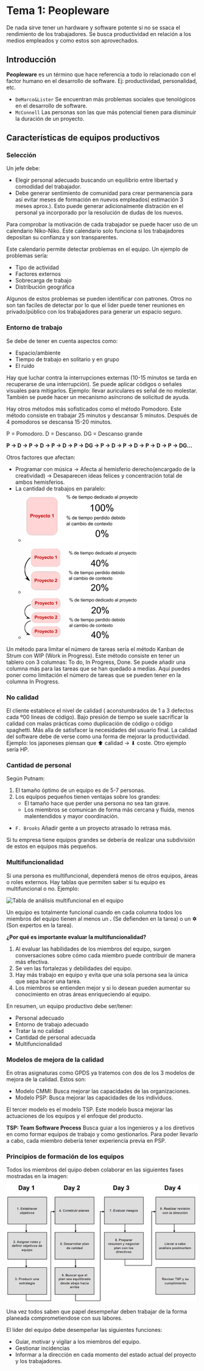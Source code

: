 # Tema 1: Peopleware

De nada sirve tener un hardware y software potente si no se ssaca el rendimiento de los trabajadores. Se busca productividad en relación a los medios empleados y como estos son aprovechados.

## Introducción

**Peopleware** es un término que hace referencia a todo lo relacionado con el factor humano en el desarrollo de software. Ej: productividad, personalidad, etc.

- `DeMarco&Lister` Se encuentran más problemas sociales que tenológicos en el desarrollo de software.
- `McConnell` Las personas son las que más potencial tienen para disminuir la duración de un proyecto.

## Características de equipos productivos

### Selección

Un jefe debe:
- Elegir personal adecuado buscando un equilibrio entre libertad y comodidad del trabajador. 
- Debe generar sentimiento de comunidad para crear permanencia para así evitar meses de formación en nuevos empleados( estimación 3 meses aprox.). Esto puede generar adicionalmente distración en el personal ya incorporado por la resolución de dudas de los nuevos.

Para comprobar la motivación de cada trabajador se puede hacer uso de un calendario Niko-Niko. Este calendario solo funciona si los trabajadores depositan su confianza y son transparentes.

Este calendario permite detectar problemas en el equipo. Un ejemplo de problemas sería:
- Tipo de actividad
- Factores externos
- Sobrecarga de trabajo
- Distribución geográfica

Algunos de estos problemas se pueden identificar con patrones. Otros no son tan faciles de detectar por lo que el lider puede tener reuniones en privado/público con los trabajadores para generar un espacio seguro.


### Entorno de trabajo

Se debe de tener en cuenta aspectos como:
- Espacio/ambiente
- Tiempo de trabajo en solitario y en grupo
- El ruido

Hay que luchar contra la interrupciones externas (10-15 minutos se tarda en recuperarse de una interrupción). Se puede aplicar códigos o señales visuales para mitigarlos. Ejemplo: llevar auriculares es señal de no molestar. También se puede hacer un mecanismo asíncrono de solicitud de ayuda.

Hay otros métodos más sofisticados como el método Pomodoro. Este método consiste en trabajar 25 minutos y descansar 5 minutos. Después de 4 pomodoros se descansa 15-20 minutos.

P = Pomodoro. D = Descanso. DG = Descanso grande

**P -> D -> P -> D -> P -> D -> P -> DG -> P -> D -> P -> D -> P -> D -> P -> DG...**

Otros factores que afectan:

- Programar con música -> Afecta al hemisferio derecho(encargado de la creatividad) -> Desaparecen ideas felices y concentración total de ambos hemisferios.
- La cantidad de trabajos en paralelo:
    - ![1 solo trabajo en paralelo](./resources/1.png)
    - ![2 trabajos en paralelo](./resources/2.png)
    - ![3 trabajos en paralelo](./resources/3.png)

Un método para limitar el número de tareas sería el método Kanban de Strum con WIP (Work in Progress). Este método consiste en tener un tablero con 3 columnas: To do, In Progress, Done. Se puede añadir una columna más para las tareas que se han quedado a medias. Aquí puedes poner como limitación el número de tareas que se pueden tener en la columna In Progress.

### No calidad

El cliente establece el nivel de calidad ( aconstumbrados de 1 a 3 defectos cada º00 lineas de código). Bajo presión de tiempo se suele sacrificar la calidad con malas prácticas como duplicación de código o código spaghetti. Más alla de satisfacer la necesidades del usuario final. La calidad del software debe de verse como una forma de mejorar la productividad. Ejemplo: los japoneses piensan que ⬆ calidad -> ⬇ coste. Otro ejemplo sería HP.

### Cantidad de personal

Según Putnam:
1. El tamaño óptimo de un equipo es de 5-7 personas.
2. Los equipos pequeños tienen ventajas sobre los grandes:
    - El tamaño hace que perder una persona no sea tan grave.
    - Los miembros se comunican de forma más cercana y fluida, menos malentendidos y mayor coordinación.


- `F. Brooks` Añadir gente a un proyecto atrasado lo retrasa más.

Si tu empresa tiene equipos grandes se debería de realizar una subdivisión de estos en equipos más pequeños.

### Multifuncionalidad

Si una persona es multifuncional, dependerá menos de otros equipos, áreas o roles externos. Hay tablas que permiten saber si tu equipo es multifuncional o no. Ejemplo:

![Tabla de análisis multifuncional en el equipo](./resources/image.png)

Un equipo es totalmente funcional cuando en cada columna todos los miembros del equipo tienen al menos un **.** (Se defienden en la tarea) o un **✡** (Son expertos en la tarea).

**¿Por qué es importante evaluar la multifuncionalidad?**

1. Al evaluar las habilidades de los miembros del equipo, surgen conversaciones sobre cómo cada miembro puede contribuir de manera más efectiva.
2. Se ven las fortalezas y debilidades del equipo.
3. Hay más trabajo en equipo y evita que una sola persona sea la única que sepa hacer una tarea.
4. Los miembros se entienden mejor y si lo desean pueden aumentar su conocimiento en otras áreas enriqueciendo al equipo.

En resumen, un equipo productivo debe ser/tener:
- Personal adecuado
- Entorno de trabajo adecuado
- Tratar la no calidad
- Cantidad de personal adecuada
- Multifuncionalidad

### Modelos de mejora de la calidad
En otras asignaturas como GPDS ya tratemos con dos de los 3 modelos de mejora de la calidad. Estos son:
- Modelo CMMI: Busca mejorar las capacidades de las organizaciones.
- Modelo PSP: Busca mejorar las capacidades de los individuos.

El tercer modelo es el modelo TSP. Este modelo busca mejorar las actuaciones de los equipos y el enfoque del producto.

**TSP: Team Software Process**
Busca guiar a los ingenieros y a los diretivos en como formar equipos de trabajo y como gestionarlos. Para poder llevarlo a cabo, cada miembro debería tener experiencia previa en PSP.

### Principios de formación de los equipos

Todos los miembros del quipo deben colaborar en las siguientes fases mostradas en la imagen:

![Fases de los equipos](./resources/formacion.png)

Una vez todos saben que papel desempeñar deben trabajar de la forma planeada comprometiendose con sus labores. 

El lider del equipo debe desempeñar las siguientes funciones:
- Guiar, motivar y vigilar a los miembros del equipo.
- Gestionar incidencias
- Informar a la dirección en cada momento del estado actual del proyecto y los trabajadores.



